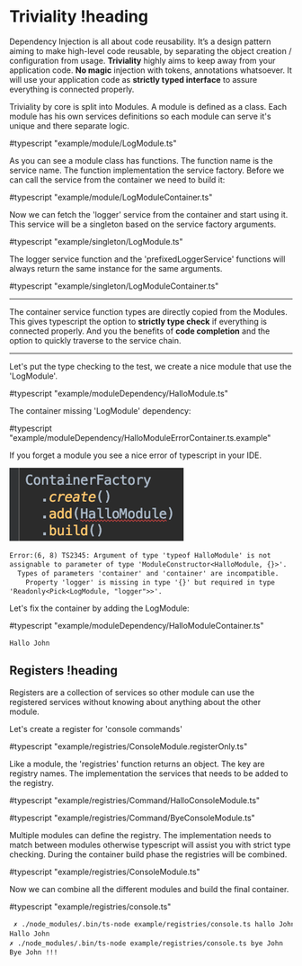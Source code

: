 # Triviality !heading

Dependency Injection is all about code reusability. 
It’s a design pattern aiming to make high-level code reusable, 
by separating the object creation / configuration from usage. **Triviality** highly aims to keep away from your application code. 
**No magic** injection with tokens, annotations whatsoever. It will use your application code 
as **strictly typed interface** to assure everything is connected properly. 

Triviality by core is split into Modules. A module is defined as a class. Each module has his own services definitions 
so each module can serve it's unique and there separate logic.

#typescript "example/module/LogModule.ts"

As you can see a module class has functions. The function name is the service name. The function implementation the service factory. Before we can call the service from the container
we need to build it:

#typescript "example/module/LogModuleContainer.ts"

Now we can fetch the 'logger' service from the container and start using it. This service will be a singleton based on the service factory arguments.

#typescript "example/singleton/LogModule.ts"

The logger service function and the 'prefixedLoggerService' functions will always return the same instance for the same arguments. 

#typescript "example/singleton/LogModuleContainer.ts"
___

The container service function types are directly copied from the Modules.
This gives typescript the option to **strictly type check** if everything is connected properly. 
And you the benefits of **code completion** and the option to quickly traverse to the service chain.
___

Let's put the type checking to the test, we create a nice module that use the 'LogModule'.

#typescript "example/moduleDependency/HalloModule.ts"

The container missing 'LogModule' dependency:

#typescript "example/moduleDependency/HalloModuleErrorContainer.ts.example"

If you forget a module you see a nice error of typescript in your IDE.

!["Module requirement error"](./example/moduleDependency/HalloModuleErrorContainer.png)

    Error:(6, 8) TS2345: Argument of type 'typeof HalloModule' is not assignable to parameter of type 'ModuleConstructor<HalloModule, {}>'.
      Types of parameters 'container' and 'container' are incompatible.
        Property 'logger' is missing in type '{}' but required in type 'Readonly<Pick<LogModule, "logger">>'.

Let's fix the container by adding the LogModule:

#typescript "example/moduleDependency/HalloModuleContainer.ts"

```
Hallo John
```

## Registers !heading

Registers are a collection of services so other module can use the registered services without knowing about anything about the other module.

Let's create a register for 'console commands'

#typescript "example/registries/ConsoleModule.registerOnly.ts"

Like a module, the 'registries' function returns an object. The key are registry names. The implementation the services that needs to be added to the registry.
 
#typescript "example/registries/Command/HalloConsoleModule.ts"

#typescript "example/registries/Command/ByeConsoleModule.ts"

Multiple modules can define the registry. The implementation needs to match between modules otherwise typescript will assist you with strict type checking.
During the container build phase the registries will be combined. 

#typescript "example/registries/ConsoleModule.ts"

Now we can combine all the different modules and build the final container.

#typescript "example/registries/console.ts"

```bash
 ✗ ./node_modules/.bin/ts-node example/registries/console.ts hallo John
Hallo John
✗ ./node_modules/.bin/ts-node example/registries/console.ts bye John
Bye John !!!
```
